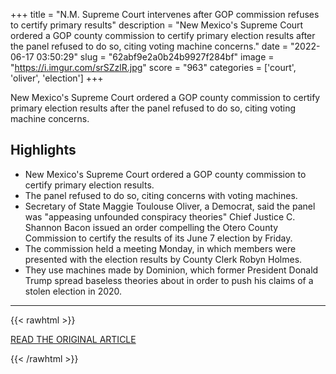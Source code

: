 +++
title = "N.M. Supreme Court intervenes after GOP commission refuses to certify primary results"
description = "New Mexico's Supreme Court ordered a GOP county commission to certify primary election results after the panel refused to do so, citing voting machine concerns."
date = "2022-06-17 03:50:29"
slug = "62abf9e2a0b24b9927f284bf"
image = "https://i.imgur.com/srSZzlR.jpg"
score = "963"
categories = ['court', 'oliver', 'election']
+++

New Mexico's Supreme Court ordered a GOP county commission to certify primary election results after the panel refused to do so, citing voting machine concerns.

## Highlights

- New Mexico's Supreme Court ordered a GOP county commission to certify primary election results.
- The panel refused to do so, citing concerns with voting machines.
- Secretary of State Maggie Toulouse Oliver, a Democrat, said the panel was "appeasing unfounded conspiracy theories" Chief Justice C. Shannon Bacon issued an order compelling the Otero County Commission to certify the results of its June 7 election by Friday.
- The commission held a meeting Monday, in which members were presented with the election results by County Clerk Robyn Holmes.
- They use machines made by Dominion, which former President Donald Trump spread baseless theories about in order to push his claims of a stolen election in 2020.

---

{{< rawhtml >}}
  <p class="article-category">
    <a target="_blank" href="https://www.nbcnews.com/politics/2022-election/new-mexico-secretary-state-asks-court-step-gop-commission-refuses-cert-rcna33684">READ THE ORIGINAL ARTICLE</a>
  </p>
{{< /rawhtml >}}
